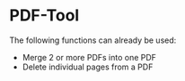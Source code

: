 # PDF-Tool

The following functions can already be used:
  - Merge 2 or more PDFs into one PDF
  - Delete individual pages from a PDF
